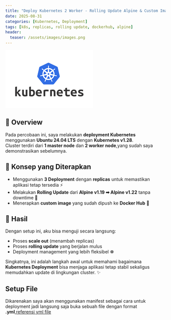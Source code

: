 ```yaml
---
title: "Deploy Kubernetes 2 Worker - Rolling Update Alpine & Custom Image menggunakan manifest"
date: 2025-08-31
categories: [Kubernetes, Deployment]
tags: [k8s, replicas, rolling update, dockerhub, alpine]
header:
  teaser: /assets/images/images.png
---
```

![kubelogo](/assets/images/images.png)

## 🚀 Overview

Pada percobaan ini, saya melakukan **deployment Kubernetes** menggunakan **Ubuntu 24.04 LTS** dengan **Kubernetes v1.28**.  
Cluster terdiri dari **1 master node** dan **2 worker node**,yang sudah saya demonstrasikan sebelumnya.

## 🔧 Konsep yang Diterapkan
- Menggunakan **3 Deployment** dengan **replicas** untuk memastikan aplikasi tetap tersedia ⚡  
- Melakukan **Rolling Update** dari **Alpine v1.19 ➡ Alpine v1.22** tanpa downtime 🔄  
- Menerapkan **custom image** yang sudah dipush ke **Docker Hub** 🐳  

## 📌 Hasil
Dengan setup ini, aku bisa menguji secara langsung:
- Proses **scale out** (menambah replicas)  
- Proses **rolling update** yang berjalan mulus  
- Deployment management yang lebih fleksibel ☸️  

Singkatnya, ini adalah langkah awal untuk memahami bagaimana **Kubernetes Deployment** bisa menjaga aplikasi tetap stabil sekaligus memudahkan update di lingkungan cluster. ✨

## Setup File
Dikarenakan saya akan menggunakan manifest sebagai cara untuk deployment jadi langsung saja buka sebuah file dengan format **.yml**,[referensi yml file](https://www.freecodecamp.org/news/what-is-yaml-the-yml-file-format/)
